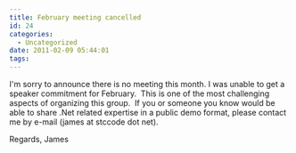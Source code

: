```yaml
---
title: February meeting cancelled
id: 24
categories:
  - Uncategorized
date: 2011-02-09 05:44:01
tags:
---
```


I'm sorry to announce there is no meeting this month. I was unable to get a speaker commitment for February.  This is one of the most challenging aspects of organizing this group.  If you or someone you know would be able to share .Net related expertise in a public demo format, please contact me by e-mail (james at stccode dot net).

Regards,
James